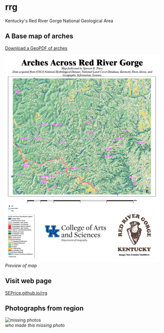 # rrg

Kentucky's Red River Gorge National Geological Area

## A Base map of arches

[Download a GeoPDF of arches](basemap/RRGArches.pdf)

![Preview of map](basemap/RRGArches.jpg)    
*Preview of map*

## Visit web page

[SEPrice.github.io/rrg](https://SEPrice.github.io/rrg)

## Photographs from region

![missing photos](missing/link/toimage.jpg)      
*who made this missing photo*